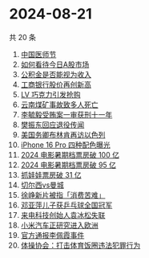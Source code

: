 # 2024-08-21

共 20 条

<!-- BEGIN -->
<!-- 最后更新时间 Wed Aug 21 2024 16:12:10 GMT+0800 (China Standard Time) -->

1. [中国医师节](https://www.zhihu.com/search?q=%E4%B8%AD%E5%9B%BD%E5%8C%BB%E5%B8%88%E8%8A%82)
1. [如何看待今日A股市场](https://www.zhihu.com/search?q=%E5%A6%82%E4%BD%95%E7%9C%8B%E5%BE%85%E4%BB%8A%E6%97%A5A%E8%82%A1%E5%B8%82%E5%9C%BA)
1. [公积金是否能视为收入](https://www.zhihu.com/search?q=%E5%85%AC%E7%A7%AF%E9%87%91%E6%98%AF%E5%90%A6%E8%83%BD%E8%A7%86%E4%B8%BA%E6%94%B6%E5%85%A5)
1. [工商银行股价再创新高](https://www.zhihu.com/search?q=%E5%B7%A5%E5%95%86%E9%93%B6%E8%A1%8C%E8%82%A1%E4%BB%B7%E5%86%8D%E5%88%9B%E6%96%B0%E9%AB%98)
1. [LV 巧克力引发抢购](https://www.zhihu.com/search?q=LV%20%E5%B7%A7%E5%85%8B%E5%8A%9B%E5%BC%95%E5%8F%91%E6%8A%A2%E8%B4%AD)
1. [云南煤矿事故致多人死亡](https://www.zhihu.com/search?q=%E4%BA%91%E5%8D%97%E7%85%A4%E7%9F%BF%E4%BA%8B%E6%95%85%E8%87%B4%E5%A4%9A%E4%BA%BA%E6%AD%BB%E4%BA%A1)
1. [李毓毅受贿案一审获刑十一年](https://www.zhihu.com/search?q=%E6%9D%8E%E6%AF%93%E6%AF%85%E5%8F%97%E8%B4%BF%E6%A1%88%E4%B8%80%E5%AE%A1%E8%8E%B7%E5%88%91%E5%8D%81%E4%B8%80%E5%B9%B4)
1. [樊振东回应退役传闻](https://www.zhihu.com/search?q=%E6%A8%8A%E6%8C%AF%E4%B8%9C%E5%9B%9E%E5%BA%94%E9%80%80%E5%BD%B9%E4%BC%A0%E9%97%BB)
1. [美国务卿布林肯再访以色列](https://www.zhihu.com/search?q=%E7%BE%8E%E5%9B%BD%E5%8A%A1%E5%8D%BF%E5%B8%83%E6%9E%97%E8%82%AF%E5%86%8D%E8%AE%BF%E4%BB%A5%E8%89%B2%E5%88%97)
1. [iPhone 16 Pro 四种配色曝光](https://www.zhihu.com/search?q=iPhone%2016%20Pro%20%E5%9B%9B%E7%A7%8D%E9%85%8D%E8%89%B2%E6%9B%9D%E5%85%89)
1. [2024 电影暑期档票房破 100 亿](https://www.zhihu.com/search?q=2024%20%E7%94%B5%E5%BD%B1%E6%9A%91%E6%9C%9F%E6%A1%A3%E7%A5%A8%E6%88%BF%E7%A0%B4%20100%20%E4%BA%BF)
1. [2024 电影暑期档票房破 95 亿](https://www.zhihu.com/search?q=2024%20%E7%94%B5%E5%BD%B1%E6%9A%91%E6%9C%9F%E6%A1%A3%E7%A5%A8%E6%88%BF%E7%A0%B4%2095%20%E4%BA%BF)
1. [抓娃娃票房破 31 亿](https://www.zhihu.com/search?q=%E6%8A%93%E5%A8%83%E5%A8%83%E7%A5%A8%E6%88%BF%E7%A0%B4%2031%20%E4%BA%BF)
1. [切尔西vs曼城](https://www.zhihu.com/search?q=%E5%88%87%E5%B0%94%E8%A5%BFvs%E6%9B%BC%E5%9F%8E)
1. [徐峥新片被指「消费苦难」](https://www.zhihu.com/search?q=%E5%BE%90%E5%B3%A5%E6%96%B0%E7%89%87%E8%A2%AB%E6%8C%87%E3%80%8C%E6%B6%88%E8%B4%B9%E8%8B%A6%E9%9A%BE%E3%80%8D)
1. [邓亚萍儿子获乒乓球全国冠军](https://www.zhihu.com/search?q=%E9%82%93%E4%BA%9A%E8%90%8D%E5%84%BF%E5%AD%90%E8%8E%B7%E4%B9%92%E4%B9%93%E7%90%83%E5%85%A8%E5%9B%BD%E5%86%A0%E5%86%9B)
1. [来电科技创始人袁冰松失联](https://www.zhihu.com/search?q=%E6%9D%A5%E7%94%B5%E7%A7%91%E6%8A%80%E5%88%9B%E5%A7%8B%E4%BA%BA%E8%A2%81%E5%86%B0%E6%9D%BE%E5%A4%B1%E8%81%94)
1. [小米汽车正研究进入欧洲](https://www.zhihu.com/search?q=%E5%B0%8F%E7%B1%B3%E6%B1%BD%E8%BD%A6%E6%AD%A3%E7%A0%94%E7%A9%B6%E8%BF%9B%E5%85%A5%E6%AC%A7%E6%B4%B2)
1. [官方通报李佩霞事件](https://www.zhihu.com/search?q=%E5%AE%98%E6%96%B9%E9%80%9A%E6%8A%A5%E6%9D%8E%E4%BD%A9%E9%9C%9E%E4%BA%8B%E4%BB%B6)
1. [体操协会：打击体育饭圈违法犯罪行为](https://www.zhihu.com/search?q=%E4%BD%93%E6%93%8D%E5%8D%8F%E4%BC%9A%EF%BC%9A%E6%89%93%E5%87%BB%E4%BD%93%E8%82%B2%E9%A5%AD%E5%9C%88%E8%BF%9D%E6%B3%95%E7%8A%AF%E7%BD%AA%E8%A1%8C%E4%B8%BA)

<!-- END -->
